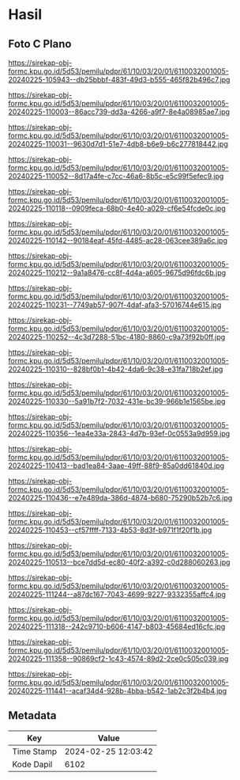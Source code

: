 # Hasil

## Foto C Plano

https://sirekap-obj-formc.kpu.go.id/5d53/pemilu/pdpr/61/10/03/20/01/6110032001005-20240225-105943--db25bbbf-483f-49d3-b555-465f82b496c7.jpg

https://sirekap-obj-formc.kpu.go.id/5d53/pemilu/pdpr/61/10/03/20/01/6110032001005-20240225-110003--86acc739-dd3a-4266-a9f7-8e4a08985ae7.jpg

https://sirekap-obj-formc.kpu.go.id/5d53/pemilu/pdpr/61/10/03/20/01/6110032001005-20240225-110031--9630d7d1-51e7-4db8-b6e9-b6c277818442.jpg

https://sirekap-obj-formc.kpu.go.id/5d53/pemilu/pdpr/61/10/03/20/01/6110032001005-20240225-110052--8d17a4fe-c7cc-46a6-8b5c-e5c99f5efec9.jpg

https://sirekap-obj-formc.kpu.go.id/5d53/pemilu/pdpr/61/10/03/20/01/6110032001005-20240225-110118--0909feca-68b0-4e40-a029-cf6e54fcde0c.jpg

https://sirekap-obj-formc.kpu.go.id/5d53/pemilu/pdpr/61/10/03/20/01/6110032001005-20240225-110142--90184eaf-45fd-4485-ac28-063cee389a6c.jpg

https://sirekap-obj-formc.kpu.go.id/5d53/pemilu/pdpr/61/10/03/20/01/6110032001005-20240225-110212--9a1a8476-cc8f-4d4a-a605-9675d96fdc6b.jpg

https://sirekap-obj-formc.kpu.go.id/5d53/pemilu/pdpr/61/10/03/20/01/6110032001005-20240225-110231--7749ab57-907f-4daf-afa3-57016744e615.jpg

https://sirekap-obj-formc.kpu.go.id/5d53/pemilu/pdpr/61/10/03/20/01/6110032001005-20240225-110252--4c3d7288-51bc-4180-8860-c9a73f92b0ff.jpg

https://sirekap-obj-formc.kpu.go.id/5d53/pemilu/pdpr/61/10/03/20/01/6110032001005-20240225-110310--828bf0b1-4b42-4da6-9c38-e31fa718b2ef.jpg

https://sirekap-obj-formc.kpu.go.id/5d53/pemilu/pdpr/61/10/03/20/01/6110032001005-20240225-110330--5a91b7f2-7032-431e-bc39-966b1e1565be.jpg

https://sirekap-obj-formc.kpu.go.id/5d53/pemilu/pdpr/61/10/03/20/01/6110032001005-20240225-110356--1ea4e33a-2843-4d7b-93ef-0c0553a9d959.jpg

https://sirekap-obj-formc.kpu.go.id/5d53/pemilu/pdpr/61/10/03/20/01/6110032001005-20240225-110413--bad1ea84-3aae-49ff-88f9-85a0dd61840d.jpg

https://sirekap-obj-formc.kpu.go.id/5d53/pemilu/pdpr/61/10/03/20/01/6110032001005-20240225-110436--e7e489da-386d-4874-b680-75290b52b7c6.jpg

https://sirekap-obj-formc.kpu.go.id/5d53/pemilu/pdpr/61/10/03/20/01/6110032001005-20240225-110453--cf57ffff-7133-4b53-8d3f-b971f1f20f1b.jpg

https://sirekap-obj-formc.kpu.go.id/5d53/pemilu/pdpr/61/10/03/20/01/6110032001005-20240225-110513--bce7dd5d-ec80-40f2-a392-c0d288060263.jpg

https://sirekap-obj-formc.kpu.go.id/5d53/pemilu/pdpr/61/10/03/20/01/6110032001005-20240225-111244--a87dc167-7043-4699-9227-9332355affc4.jpg

https://sirekap-obj-formc.kpu.go.id/5d53/pemilu/pdpr/61/10/03/20/01/6110032001005-20240225-111318--242c9710-b606-4147-b803-45684ed16cfc.jpg

https://sirekap-obj-formc.kpu.go.id/5d53/pemilu/pdpr/61/10/03/20/01/6110032001005-20240225-111358--90869cf2-1c43-4574-89d2-2ce0c505c039.jpg

https://sirekap-obj-formc.kpu.go.id/5d53/pemilu/pdpr/61/10/03/20/01/6110032001005-20240225-111441--acaf34d4-928b-4bba-b542-1ab2c3f2b4b4.jpg


## Metadata

| Key        | Value               |
| ---------- | ------------------- |
| Time Stamp | 2024-02-25 12:03:42 |
| Kode Dapil | 6102                |



